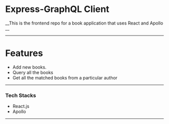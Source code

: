 # Express-GraphQL Client

__This is the frontend repo for a book application that uses React and Apollo __

---

# Features

- Add new books.
- Query all the books
- Get all the matched books from a particular author

---

### Tech Stacks

- React.js
- Apollo

---
